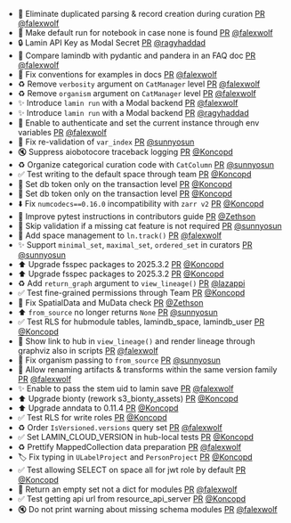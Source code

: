 - 🎨 Eliminate duplicated parsing & record creation during curation [PR](https://github.com/laminlabs/lamindb/pull/2650) [@falexwolf](https://github.com/falexwolf)
- 🚸 Make default run for notebook in case none is found [PR](https://github.com/laminlabs/lamin-cli/pull/127) [@falexwolf](https://github.com/falexwolf)
- 🔒 Lamin API Key as Modal Secret  [PR](https://github.com/laminlabs/lamin-cli/pull/126) [@ragyhaddad](https://github.com/ragyhaddad)
- 🍱 Compare lamindb with pydantic and pandera in an FAQ doc [PR](https://github.com/laminlabs/lamindb/pull/2664) [@falexwolf](https://github.com/falexwolf)
- 📝 Fix conventions for examples in docs [PR](https://github.com/laminlabs/lamindb/pull/2667) [@falexwolf](https://github.com/falexwolf)
- ♻️ Remove `verbosity` argument on `CatManager` level [PR](https://github.com/laminlabs/lamindb/pull/2666) [@falexwolf](https://github.com/falexwolf)
- ♻️ Remove `organism` argument on `CatManager` level [PR](https://github.com/laminlabs/lamindb/pull/2665) [@falexwolf](https://github.com/falexwolf)
- ✨ Introduce `lamin run` with a Modal backend [PR](https://github.com/laminlabs/lamindb/pull/2643) [@falexwolf](https://github.com/falexwolf)
- ✨ Introduce `lamin run` with a Modal backend [PR](https://github.com/laminlabs/lamin-cli/pull/123) [@ragyhaddad](https://github.com/ragyhaddad)
- 🚸 Enable to authenticate and set the current instance through env variables [PR](https://github.com/laminlabs/lamindb-setup/pull/1016) [@falexwolf](https://github.com/falexwolf)
- 🐛 Fix re-validation of `var_index` [PR](https://github.com/laminlabs/lamindb/pull/2648) [@sunnyosun](https://github.com/sunnyosun)
- 🔇 Suppress aiobotocore traceback logging [PR](https://github.com/laminlabs/lamindb-setup/pull/1017) [@Koncopd](https://github.com/Koncopd)
- ♻️ Organize categorical curation code with `CatColumn` [PR](https://github.com/laminlabs/lamindb/pull/2644) [@sunnyosun](https://github.com/sunnyosun)
- ✅ Test writing to the default space through team [PR](https://github.com/laminlabs/lamindb/pull/2647) [@Koncopd](https://github.com/Koncopd)
- 🐛 Set db token only on the transaction level [PR](https://github.com/laminlabs/lamindb/pull/2641) [@Koncopd](https://github.com/Koncopd)
- 🐛 Set db token only on the transaction level [PR](https://github.com/laminlabs/lamindb-setup/pull/1015) [@Koncopd](https://github.com/Koncopd)
- ⬇️ Fix `numcodecs==0.16.0` incompatibility with `zarr v2` [PR](https://github.com/laminlabs/lamindb/pull/2645) [@Koncopd](https://github.com/Koncopd)
- 📝 Improve pytest instructions in contributors guide [PR](https://github.com/laminlabs/lamindb/pull/2633) [@Zethson](https://github.com/Zethson)
- 🎨 Skip validation if a missing cat feature is not required [PR](https://github.com/laminlabs/lamindb/pull/2636) [@sunnyosun](https://github.com/sunnyosun)
- 🚸 Add space management to `ln.track()` [PR](https://github.com/laminlabs/lamindb/pull/2625) [@falexwolf](https://github.com/falexwolf)
- ✨ Support `minimal_set`, `maximal_set`, `ordered_set` in curators [PR](https://github.com/laminlabs/lamindb/pull/2632) [@sunnyosun](https://github.com/sunnyosun)
- ⬆️ Upgrade fsspec packages to 2025.3.2  [PR](https://github.com/laminlabs/lamindb/pull/2631) [@Koncopd](https://github.com/Koncopd)
- ⬆️ Upgrade fsspec packages to 2025.3.2 [PR](https://github.com/laminlabs/lamindb-setup/pull/1014) [@Koncopd](https://github.com/Koncopd)
- ♻️ Add `return_graph` argument to `view_lineage()` [PR](https://github.com/laminlabs/lamindb/pull/2626) [@lazappi](https://github.com/lazappi)
- ✅ Test fine-grained permissions through Team [PR](https://github.com/laminlabs/lamindb/pull/2630) [@Koncopd](https://github.com/Koncopd)
- 🐛 Fix SpatialData and MuData check [PR](https://github.com/laminlabs/lamindb/pull/2627) [@Zethson](https://github.com/Zethson)
- ⬆️ `from_source` no longer returns `None` [PR](https://github.com/laminlabs/lamindb/pull/2628) [@sunnyosun](https://github.com/sunnyosun)
- ✅ Test RLS for hubmodule tables, lamindb_space, lamindb_user [PR](https://github.com/laminlabs/lamindb/pull/2624) [@Koncopd](https://github.com/Koncopd)
- 🚸 Show link to hub in `view_lineage()` and render lineage through graphviz also in scripts [PR](https://github.com/laminlabs/lamindb/pull/2622) [@falexwolf](https://github.com/falexwolf)
- 🐛 Fix organism passing to `from_source` [PR](https://github.com/laminlabs/lamindb/pull/2621) [@sunnyosun](https://github.com/sunnyosun)
- 🚸 Allow renaming artifacts & transforms within the same version family [PR](https://github.com/laminlabs/lamindb/pull/2614) [@falexwolf](https://github.com/falexwolf)
- ✨ Enable to pass the stem uid to lamin save [PR](https://github.com/laminlabs/lamin-cli/pull/125) [@falexwolf](https://github.com/falexwolf)
- ⬆️ Upgrade bionty (rework s3_bionty_assets) [PR](https://github.com/laminlabs/lamindb/pull/2619) [@Koncopd](https://github.com/Koncopd)
- ⬆️ Upgrade anndata to 0.11.4 [PR](https://github.com/laminlabs/lamindb/pull/2613) [@Koncopd](https://github.com/Koncopd)
- ✅ Test RLS for write roles [PR](https://github.com/laminlabs/lamindb/pull/2616) [@Koncopd](https://github.com/Koncopd)
- ♻️ Order `IsVersioned.versions` query set [PR](https://github.com/laminlabs/lamindb/pull/2608) [@falexwolf](https://github.com/falexwolf)
- ✅ Set LAMIN_CLOUD_VERSION in hub-local tests [PR](https://github.com/laminlabs/lamindb-setup/pull/1013) [@Koncopd](https://github.com/Koncopd)
- ♻️ Prettify MappedCollection data preparation [PR](https://github.com/laminlabs/lamindb/pull/2610) [@falexwolf](https://github.com/falexwolf)
- 🏷️ Fix typing in `ULabelProject` and `PersonProject` [PR](https://github.com/laminlabs/lamindb/pull/2607) [@Koncopd](https://github.com/Koncopd)
- ✅ Test allowing SELECT on space all for jwt role by default [PR](https://github.com/laminlabs/lamindb/pull/2605) [@Koncopd](https://github.com/Koncopd)
- 🐛 Return an empty set not a dict for modules [PR](https://github.com/laminlabs/lamindb-setup/pull/1011) [@falexwolf](https://github.com/falexwolf)
- ✅ Test getting api url from resource_api_server [PR](https://github.com/laminlabs/lamindb-setup/pull/1007) [@Koncopd](https://github.com/Koncopd)
- 🔇 Do not print warning about missing schema modules [PR](https://github.com/laminlabs/lamindb-setup/pull/1010) [@falexwolf](https://github.com/falexwolf)
